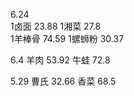 
6.24   
1卤面   23.88
1湘菜  27.8  
1羊棒骨  74.59
1螺蛳粉   30.37



6.4
羊肉  53.92
牛蛙  72.8


5.29
曹氏  32.66
香菜 68.5
